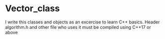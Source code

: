 # Vector_class

I write this classes and objects as an excercise to learn C++ basics.
Header algorithm.h and other file who uses it must be compiled using C++17 or above
